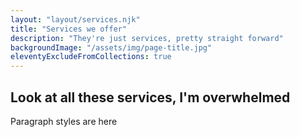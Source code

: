 ```yaml
---
layout: "layout/services.njk"
title: "Services we offer"
description: "They're just services, pretty straight forward"
backgroundImage: "/assets/img/page-title.jpg"
eleventyExcludeFromCollections: true
---
```


## Look at all these services, I'm overwhelmed

Paragraph styles are here
